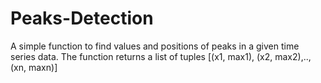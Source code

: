 # Peaks-Detection
 A simple function to find values and positions of peaks in a given time series data.
 The function returns a list of tuples [(x1, max1), (x2, max2),..,(xn, maxn)]
